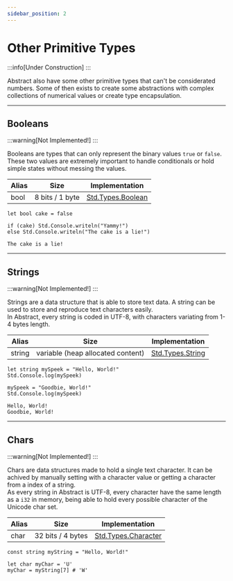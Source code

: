 ```yaml
---
sidebar_position: 2
---
```


# Other Primitive Types
:::info[Under Construction]
:::

Abstract also have some other primitive types that can't be considerated numbers.
Some of then exists to create some abstractions with complex collections of
numerical values or create type encapsulation.

---
## Booleans
:::warning[Not Implemented!]
:::

Booleans are types that can only represent the binary values `true` or `false`.
These two values are extremely important to handle conditionals or hold simple
states without messing the values.

| Alias | Size            | Implementation         |
|-------|:---------------:|:----------------------:|
| bool  | 8 bits / 1 byte | [Std.Types.Boolean](#) |

```abs
let bool cake = false

if (cake) Std.Console.writeln("Yammy!")
else Std.Console.writeln("The cake is a lie!")
```
```text title="Console Output"
The cake is a lie!
```

---
## Strings
:::warning[Not Implemented!]
:::

Strings are a data structure that is able to store text data. A string can be
used to store and reproduce text characters easily. \
In Abstract, every string is coded in UTF-8, with characters variating from 1-4
bytes length.

| Alias  | Size                              | Implementation         |
|--------|:---------------------------------:|:----------------------:|
| string | variable (heap allocated content) | [Std.Types.String](#)  |

```abs
let string mySpeek = "Hello, World!"
Std.Console.log(mySpeek)

mySpeek = "Goodbie, World!"
Std.Console.log(mySpeek)
```
```text title="Console Output"
Hello, World!
Goodbie, World!
```

---
## Chars
:::warning[Not Implemented!]
:::

Chars are data structures made to hold a single text character. It can be achived
by manually setting with a character value or getting a character from a index of
a string. \
As every string in Abstract is UTF-8, every character have the same length as a `i32`
in memory, being able to hold every possible character of the Unicode char set.

| Alias  | Size              | Implementation            |
|--------|:-----------------:|:-------------------------:|
| char   | 32 bits / 4 bytes | [Std.Types.Character](#)  |

```abs
const string myString = "Hello, World!"

let char myChar = 'U'
myChar = myString[7] # 'W'

```
